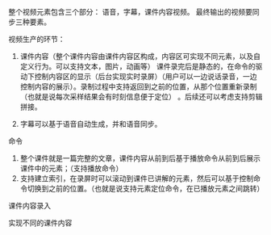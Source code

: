 整个视频元素包含三个部分： 语音，字幕，课件内容视频。
最终输出的视频要同步三种要素。

视频生产的环节：
1. 课件内容（整个课件内容由课件内容区构成，内容区可实现不同元素，以及自定义行为。可以支持文本，图片，动画等）
课件录完后是静态的，在命令的驱动下控制内容区的显示（后台实现实时录屏）（用户可以一边说话录音，一边控制内容的展示）。录制过程中支持返回到之前的位置，从那个位置重新录制（也就是说每次采样结果会有时刻信息便于定位） 。后续还可以考虑支持剪辑拼接。

2. 字幕可以基于语音自动生成，并和语音同步。


命令
1. 整个课件就是一篇完整的文章，课件内容从前到后基于播放命令从前到后展示课件中的元素；（支持播放命令）
2. 支持建立索引，在录屏时可以滚动到课件已讲解的元素，然后可以基于控制命令切换到之前的位置。（也就是说支持元素定位命令，在已播放元素之间跳转）


课件内容录入

实现不同的课件内容
